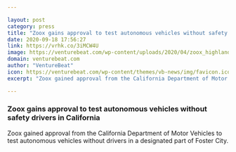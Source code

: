 ```yaml
---

layout: post
category: press
title: "Zoox gains approval to test autonomous vehicles without safety drivers in California"
date: 2020-09-18 17:56:27
link: https://vrhk.co/3iMCW4U
image: https://venturebeat.com/wp-content/uploads/2020/04/zoox_highlander_04.jpg?w=1200&strip=all
domain: venturebeat.com
author: "VentureBeat"
icon: https://venturebeat.com/wp-content/themes/vb-news/img/favicon.ico
excerpt: "Zoox gained approval from the California Department of Motor Vehicles to test autonomous vehicles without drivers in a designated part of Foster City."

---
```


### Zoox gains approval to test autonomous vehicles without safety drivers in California

Zoox gained approval from the California Department of Motor Vehicles to test autonomous vehicles without drivers in a designated part of Foster City.